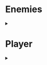 # Enemies
<details><summary></summary>
Enemies are grouped by their rarity

# Slime
Hp: 20
Strength: 5

# Hog
Hp: 50
Strength: 15

# Bear
Hp: 75
Strength: 25

# Goblin
Hp: 65
Strength: 20

# Zombie
Hp: 100
Strength: 35

# Skeleton
Hp: 50
Strength: 50

# Ogre
Hp: 175
Strength: 60

# Witch
Hp: 125
Strength: 45

# Mage
Hp: 250
Strength: 35

# Centaur
Hp: 375
Strength: 60

# Noone
Hp: 500
Strength: current players strength

# Boss
Hp: 10 000
Strength: 200

</details>

# Player
<details><summary></summary>

# Wizard
Hp: 75
Strength: 50
Max Armor: 12
Max Weapon: 12

# Dwarf
Hp: 150
Strength: 35
Max Armor: 20
Max Weapon: 15
Starts with weapon and armor on level 2

# Elf
Hp: 100
Strength: 25
Max Armor: 15
Max Weapon: 20

# Human
Hp: 125
Strenght: 20
Max Armor: 15
Max Weapon: 15
Starts with 200 wood, 50 iron, 50 leather, 3 potions, 1 gem

</details>
